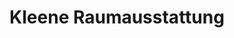 ---
title: "Kleene Raumausstattung"
url: /cloppenburg/kleene-raumausstattung/
shop: Raumausstattung
---